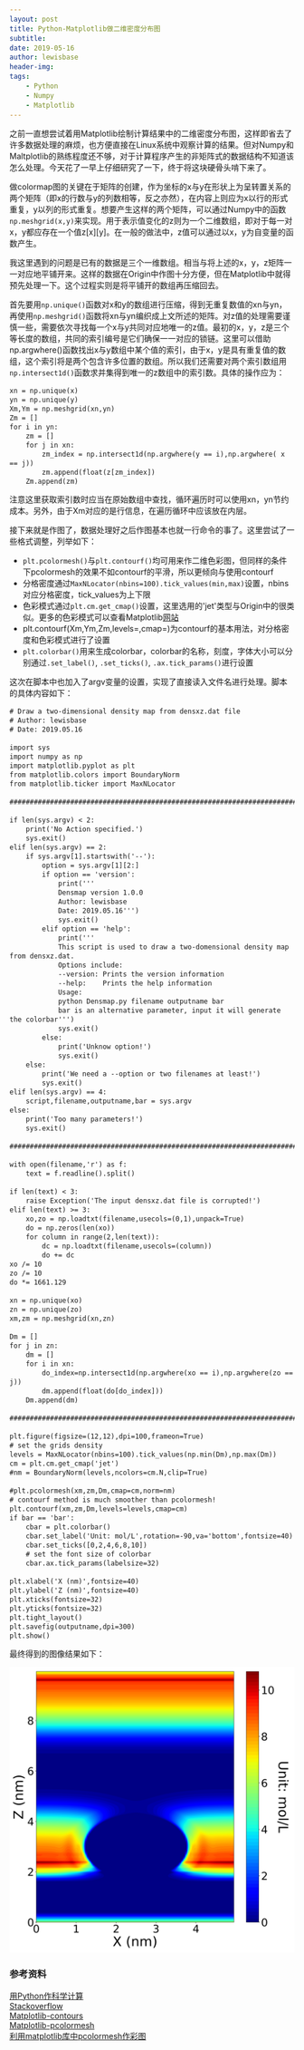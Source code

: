 ```yaml
---
layout: post
title: Python-Matplotlib做二维密度分布图
subtitle:
date: 2019-05-16
author: lewisbase
header-img:
tags: 
    - Python
    - Numpy
    - Matplotlib	
---
```

之前一直想尝试着用Matplotlib绘制计算结果中的二维密度分布图，这样即省去了许多数据处理的麻烦，也方便直接在Linux系统中观察计算的结果。但对Numpy和Maltplotlib的熟练程度还不够，对于计算程序产生的非矩阵式的数据结构不知道该怎么处理。今天花了一早上仔细研究了一下，终于将这块硬骨头啃下来了。

做colormap图的关键在于矩阵的创建，作为坐标的x与y在形状上为呈转置关系的两个矩阵（即x的行数与y的列数相等，反之亦然），在内容上则应为x以行的形式重复，y以列的形式重复。想要产生这样的两个矩阵，可以通过Numpy中的函数`np.meshgrid(x,y)`来实现。用于表示值变化的z则为一个二维数组，即对于每一对x，y都应存在一个值z[x][y]。在一般的做法中，z值可以通过以x，y为自变量的函数产生。

我这里遇到的问题是已有的数据是三个一维数组。相当与将上述的x，y，z矩阵一一对应地平铺开来。这样的数据在Origin中作图十分方便，但在Matplotlib中就得预先处理一下。这个过程实则是将平铺开的数组再压缩回去。

首先要用`np.unique()`函数对x和y的数组进行压缩，得到无重复数值的xn与yn，再使用`np.meshgrid()`函数将xn与yn编织成上文所述的矩阵。对z值的处理需要谨慎一些，需要依次寻找每一个x与y共同对应地唯一的z值。最初的x，y，z是三个等长度的数组，共同的索引编号是它们确保一一对应的锁链。这里可以借助np.argwhere()函数找出x与y数组中某个值的索引，由于x，y是具有重复值的数组，这个索引将是两个包含许多位置的数组。所以我们还需要对两个索引数组用`np.intersect1d()`函数求并集得到唯一的z数组中的索引数。具体的操作应为：

    xn = np.unique(x)
    yn = np.unique(y)
    Xm,Ym = np.meshgrid(xn,yn)
    Zm = []
    for i in yn:
        zm = []
        for j in xn:
            zm_index = np.intersect1d(np.argwhere(y == i),np.argwhere( x == j))
            zm.append(float(z[zm_index])
        Zm.append(zm)

注意这里获取索引数时应当在原始数组中查找，循环遍历时可以使用xn，yn节约成本。另外，由于Xm对应的是行信息，在遍历循环中应该放在内层。

接下来就是作图了，数据处理好之后作图基本也就一行命令的事了。这里尝试了一些格式调整，列举如下：

* `plt.pcolormesh()`与`plt.contourf()`均可用来作二维色彩图，但同样的条件下pcolormesh的效果不如contourf的平滑，所以更倾向与使用contourf
* 分格密度通过`MaxNLocator(nbins=100).tick_values(min,max)`设置，nbins对应分格密度，tick_values为上下限
* 色彩模式通过`plt.cm.get_cmap()`设置，这里选用的'jet'类型与Origin中的很类似。更多的色彩模式可以查看Matplotlib[网站](https://matplotlib.org/examples/color/colormaps_reference.html)
* plt.contourf(Xm,Ym,Zm,levels=,cmap=)为contourf的基本用法，对分格密度和色彩模式进行了设置
* `plt.colorbar()`用来生成colorbar，colorbar的名称，刻度，字体大小可以分别通过`.set_label()`, `.set_ticks()`, `.ax.tick_params()`进行设置

这次在脚本中也加入了argv变量的设置，实现了直接读入文件名进行处理。脚本的具体内容如下：


    # Draw a two-dimensional density map from densxz.dat file
    # Author: lewisbase
    # Date: 2019.05.16
    
    import sys
    import numpy as np 
    import matplotlib.pyplot as plt 
    from matplotlib.colors import BoundaryNorm
    from matplotlib.ticker import MaxNLocator
    
    ####################################################################################################
    
    if len(sys.argv) < 2:
        print('No Action specified.')
        sys.exit()
    elif len(sys.argv) == 2:
        if sys.argv[1].startswith('--'):
            option = sys.argv[1][2:]
            if option == 'version':
                print('''
                Densmap version 1.0.0
                Author: lewisbase
                Date: 2019.05.16''')
                sys.exit()
            elif option == 'help':
                print('''
                This script is used to draw a two-domensional density map from densxz.dat.
                Options include:
                --version: Prints the version information
                --help:    Prints the help information
                Usage:
                python Densmap.py filename outputname bar
                bar is an alternative parameter, input it will generate the colorbar''')
                sys.exit()
            else:
                print('Unknow option!')
                sys.exit()
        else:
            print('We need a --option or two filenames at least!')
            sys.exit()
    elif len(sys.argv) == 4:
        script,filename,outputname,bar = sys.argv
    else:
        print('Too many parameters!')
        sys.exit()
    
    ######################################################################################################
    
    with open(filename,'r') as f:
        text = f.readline().split()
    
    if len(text) < 3:
        raise Exception('The input densxz.dat file is corrupted!')
    elif len(text) >= 3:
        xo,zo = np.loadtxt(filename,usecols=(0,1),unpack=True)
        do = np.zeros(len(xo))
        for column in range(2,len(text)):
            dc = np.loadtxt(filename,usecols=(column))
            do += dc
    xo /= 10
    zo /= 10
    do *= 1661.129
    
    xn = np.unique(xo)
    zn = np.unique(zo)
    xm,zm = np.meshgrid(xn,zn)
    
    Dm = []
    for j in zn:
        dm = []
        for i in xn:
            do_index=np.intersect1d(np.argwhere(xo == i),np.argwhere(zo == j))
            dm.append(float(do[do_index]))
        Dm.append(dm)
    
    #######################################################################################################
    
    plt.figure(figsize=(12,12),dpi=100,frameon=True)
    # set the grids density
    levels = MaxNLocator(nbins=100).tick_values(np.min(Dm),np.max(Dm))
    cm = plt.cm.get_cmap('jet')
    #nm = BoundaryNorm(levels,ncolors=cm.N,clip=True)
    
    #plt.pcolormesh(xm,zm,Dm,cmap=cm,norm=nm)
    # contourf method is much smoother than pcolormesh!
    plt.contourf(xm,zm,Dm,levels=levels,cmap=cm)
    if bar == 'bar':
        cbar = plt.colorbar()
        cbar.set_label('Unit: mol/L',rotation=-90,va='bottom',fontsize=40)
        cbar.set_ticks([0,2,4,6,8,10])
        # set the font size of colorbar
        cbar.ax.tick_params(labelsize=32) 
    
    plt.xlabel('X (nm)',fontsize=40)
    plt.ylabel('Z (nm)',fontsize=40)
    plt.xticks(fontsize=32)
    plt.yticks(fontsize=32)
    plt.tight_layout()
    plt.savefig(outputname,dpi=300)
    plt.show()

最终得到的图像结果如下：

![Densmap](https://raw.githubusercontent.com/LewisBase/lewisbase.github.io/master/img/_images/2019-05-16-1.png)


### 参考资料

[用Python作科学计算](http://bigsec.net/b52/scipydoc/index.html)  
[Stackoverflow](https://stackoverflow.com/questions/24791614/numpy-pcolormesh-typeerror-dimensions-of-c-are-incompatible-with-x-and-or-y)  
[Matplotlib-contours](https://matplotlib.org/gallery/images_contours_and_fields/contourf_demo.html#sphx-glr-gallery-images-contours-and-fields-contourf-demo-py)  
[Matplotlib-pcolormesh](https://matplotlib.org/api/_as_gen/matplotlib.axes.Axes.pcolormesh.html#matplotlib.axes.Axes.pcolormesh)  
[利用matplotlib库中pcolormesh作彩图](https://doraemonzzz.com/2018/07/15/%E5%88%A9%E7%94%A8matplotlib%E5%BA%93%E4%B8%ADpcolormesh%E4%BD%9C%E5%BD%A9%E5%9B%BE/)
